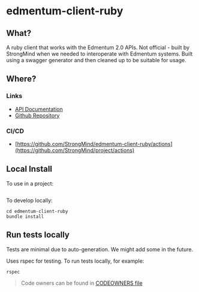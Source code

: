 # edmentum-client-ruby

## What?

A ruby client that works with the Edmentum 2.0 APIs. Not official - built by StrongMind when we needed to interoperate
with Edmentum systems. Built using a swagger generator and then cleaned up to be suitable for usage.

## Where?

### Links


* [API Documentation](https://app.edmentum.com/api/help/index)
* [Github Repository](https://github.com/StrongMind/edmentum-client-ruby)

### CI/CD

* [https://github.com/StrongMind/edmentum-client-ruby/actions](https://github.com/StrongMind/project/actions)

## Local Install

To use in a project:
```bundle add edmentum-client-ruby
```

To develop locally:
```git clone https://github.com/StrongMind/edmentum-client-ruby.git
cd edmentum-client-ruby
bundle install
```

## Run tests locally
Tests are minimal due to auto-generation. We might add some in the future.

Uses rspec for testing. To run tests locally, for example:
```console
rspec
```

> Code owners can be found in [CODEOWNERS file](./CODEOWNERS)
